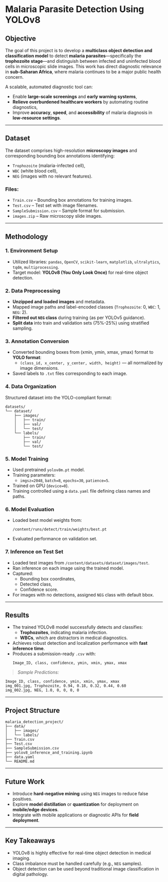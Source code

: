 #  Malaria Parasite Detection Using YOLOv8

##  Objective

The goal of this project is to develop a **multiclass object detection and classification model** to detect **malaria parasites**—specifically the **trophozoite stage**—and distinguish between infected and uninfected blood cells in microscopic slide images. This work has direct diagnostic relevance in **sub-Saharan Africa**, where malaria continues to be a major public health concern.

A scalable, automated diagnostic tool can:
- Enable **large-scale screenings** and **early warning systems**,
- **Relieve overburdened healthcare workers** by automating routine diagnostics,
- Improve **accuracy**, **speed**, and **accessibility** of malaria diagnosis in **low-resource settings**.

---

##  Dataset

The dataset comprises high-resolution **microscopy images** and corresponding bounding box annotations identifying:
- `Trophozoite` (malaria-infected cell),
- `WBC` (white blood cell),
- `NEG` (images with no relevant features).

### Files:
- `Train.csv` – Bounding box annotations for training images.
- `Test.csv` – Test set with image filenames.
- `SampleSubmission.csv` – Sample format for submission.
- `images.zip` – Raw microscopy slide images.

---

##  Methodology

### 1. **Environment Setup**
- Utilized libraries: `pandas`, `OpenCV`, `scikit-learn`, `matplotlib`, `ultralytics`, `tqdm`, `multiprocessing`.
- Target model: **YOLOv8 (You Only Look Once)** for real-time object detection.

### 2. **Data Preprocessing**
- **Unzipped and loaded images** and metadata.
- Mapped image paths and label-encoded classes (`Trophozoite`: 0, `WBC`: 1, `NEG`: 2).
- **Filtered out `NEG` class** during training (as per YOLOv5 guidance).
- **Split data** into train and validation sets (75%-25%) using stratified sampling.

### 3. **Annotation Conversion**
- Converted bounding boxes from (xmin, ymin, xmax, ymax) format to **YOLO format**:
  - `(class_id, x_center, y_center, width, height)` — all normalized by image dimensions.
- Saved labels to `.txt` files corresponding to each image.

### 4. **Data Organization**
Structured dataset into the YOLO-compliant format:
```
datasets/
└── dataset/
    ├── images/
    │   ├── train/
    │   ├── val/
    │   └── test/
    └── labels/
        ├── train/
        ├── val/
        └── test/
```

### 5. **Model Training**
- Used pretrained `yolov8m.pt` model.
- Training parameters:
  - `imgsz=2048`, `batch=8`, `epochs=30`, `patience=5`.
- Trained on GPU (`device=0`).
- Training controlled using a `data.yaml` file defining class names and paths.

### 6. **Model Evaluation**
- Loaded best model weights from:
  ```
  /content/runs/detect/train/weights/best.pt
  ```
- Evaluated performance on validation set.

### 7. **Inference on Test Set**
- Loaded test images from `/content/datasets/dataset/images/test`.
- Ran inference on each image using the trained model.
- Captured:
  - Bounding box coordinates,
  - Detected class,
  - Confidence score.
- For images with no detections, assigned `NEG` class with default bbox.

---

##  Results

- The trained YOLOv8 model successfully detects and classifies:
  - **Trophozoites**, indicating malaria infection.
  - **WBCs**, which are distractors in medical diagnostics.
- Achieves robust detection and localization performance with **fast inference time**.
- Produces a submission-ready `.csv` with:
  ```
  Image_ID, class, confidence, ymin, xmin, ymax, xmax
  ```

>  *Sample Predictions:*
```csv
Image_ID, class, confidence, ymin, xmin, ymax, xmax
img_001.jpg, Trophozoite, 0.94, 0.18, 0.32, 0.44, 0.60
img_002.jpg, NEG, 1.0, 0, 0, 0, 0
```

---

##  Project Structure

```
malaria_detection_project/
├── data/
│   ├── images/
│   └── labels/
├── Train.csv
├── Test.csv
├── SampleSubmission.csv
├── yolov8_inference_and_training.ipynb
├── data.yaml
└── README.md
```

---

##  Future Work

- Introduce **hard-negative mining** using `NEG` images to reduce false positives.
- Explore **model distillation** or **quantization** for deployment on **mobile/edge devices**.
- Integrate with mobile applications or diagnostic APIs for **field deployment**.

---

##  Key Takeaways

- YOLOv8 is highly effective for real-time object detection in medical imaging.
- Class imbalance must be handled carefully (e.g., `NEG` samples).
- Object detection can be used beyond traditional image classification in digital pathology.

